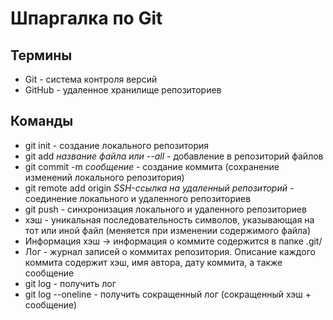 # Шпаргалка по Git
## Термины
- Git - система контроля версий
- GitHub - удаленное хранилище репозиториев
## Команды
- git init - создание локального репозитория
- git add *название файла или --all* - добавление в репозиторий файлов
- git commit -m *сообщение* - создание коммита (сохранение изменений локального репозитория)
- git remote add origin *SSH-ссылка на удаленный репозиторий* - соединение локального и удаленного репозиториев
- git push - синхронизация локального и удаленного репозиториев
- хэш - уникальная последовательность символов, указывающая на тот или иной файл (меняется при изменении содержимого файла)
- Информация хэш -> информация о коммите содержится в папке .git/
- Лог - журнал записей о коммитах репозитория. Описание каждого коммита содержит хэш, имя автора, дату коммита, а также сообщение
- git log - получить лог
- git log --oneline - получить сокращенный лог (сокращенный хэш + сообщение)
